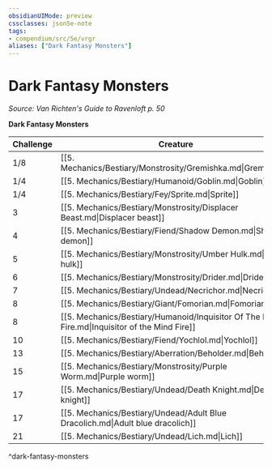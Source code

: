 ```yaml
---
obsidianUIMode: preview
cssclasses: json5e-note
tags:
- compendium/src/5e/vrgr
aliases: ["Dark Fantasy Monsters"]
---
```

# Dark Fantasy Monsters
*Source: Van Richten's Guide to Ravenloft p. 50* 

**Dark Fantasy Monsters**

| Challenge | Creature | Source |
|-----------|----------|--------|
| 1/8 | [[5. Mechanics/Bestiary/Monstrosity/Gremishka.md\|Gremishka]] | VGR |
| 1/4 | [[5. Mechanics/Bestiary/Humanoid/Goblin.md\|Goblin]] | "MM" |
| 1/4 | [[5. Mechanics/Bestiary/Fey/Sprite.md\|Sprite]] | "MM" |
| 3 | [[5. Mechanics/Bestiary/Monstrosity/Displacer Beast.md\|Displacer beast]] | "MM" |
| 4 | [[5. Mechanics/Bestiary/Fiend/Shadow Demon.md\|Shadow demon]] | "MM" |
| 5 | [[5. Mechanics/Bestiary/Monstrosity/Umber Hulk.md\|Umber hulk]] | "MM" |
| 6 | [[5. Mechanics/Bestiary/Monstrosity/Drider.md\|Drider]] | "MM" |
| 7 | [[5. Mechanics/Bestiary/Undead/Necrichor.md\|Necrichor]] | VGR |
| 8 | [[5. Mechanics/Bestiary/Giant/Fomorian.md\|Fomorian]] | "MM" |
| 8 | [[5. Mechanics/Bestiary/Humanoid/Inquisitor Of The Mind Fire.md\|Inquisitor of the Mind Fire]] | VGR |
| 10 | [[5. Mechanics/Bestiary/Fiend/Yochlol.md\|Yochlol]] | "MM" |
| 13 | [[5. Mechanics/Bestiary/Aberration/Beholder.md\|Beholder]] | "MM" |
| 15 | [[5. Mechanics/Bestiary/Monstrosity/Purple Worm.md\|Purple worm]] | "MM" |
| 17 | [[5. Mechanics/Bestiary/Undead/Death Knight.md\|Death knight]] | "MM" |
| 17 | [[5. Mechanics/Bestiary/Undead/Adult Blue Dracolich.md\|Adult blue dracolich]] | "MM" |
| 21 | [[5. Mechanics/Bestiary/Undead/Lich.md\|Lich]] | "MM" |
^dark-fantasy-monsters